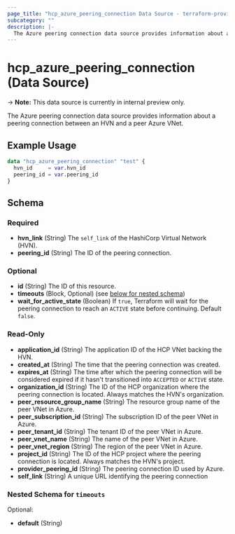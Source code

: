 ```yaml
---
page_title: "hcp_azure_peering_connection Data Source - terraform-provider-hcp"
subcategory: ""
description: |-
  The Azure peering connection data source provides information about a peering connection between an HVN and a peer Azure VNet.
---
```


# hcp_azure_peering_connection (Data Source)

-> **Note:** This data source is currently in internal preview only. 

The Azure peering connection data source provides information about a peering connection between an HVN and a peer Azure VNet.

## Example Usage

```terraform
data "hcp_azure_peering_connection" "test" {
  hvn_id     = var.hvn_id
  peering_id = var.peering_id
}
```

<!-- schema generated by tfplugindocs -->
## Schema

### Required

- **hvn_link** (String) The `self_link` of the HashiCorp Virtual Network (HVN).
- **peering_id** (String) The ID of the peering connection.

### Optional

- **id** (String) The ID of this resource.
- **timeouts** (Block, Optional) (see [below for nested schema](#nestedblock--timeouts))
- **wait_for_active_state** (Boolean) If `true`, Terraform will wait for the peering connection to reach an `ACTIVE` state before continuing. Default `false`.

### Read-Only

- **application_id** (String) The application ID of the HCP VNet backing the HVN.
- **created_at** (String) The time that the peering connection was created.
- **expires_at** (String) The time after which the peering connection will be considered expired if it hasn't transitioned into `ACCEPTED` or `ACTIVE` state.
- **organization_id** (String) The ID of the HCP organization where the peering connection is located. Always matches the HVN's organization.
- **peer_resource_group_name** (String) The resource group name of the peer VNet in Azure.
- **peer_subscription_id** (String) The subscription ID of the peer VNet in Azure.
- **peer_tenant_id** (String) The tenant ID of the peer VNet in Azure.
- **peer_vnet_name** (String) The name of the peer VNet in Azure.
- **peer_vnet_region** (String) The region of the peer VNet in Azure.
- **project_id** (String) The ID of the HCP project where the peering connection is located. Always matches the HVN's project.
- **provider_peering_id** (String) The peering connection ID used by Azure.
- **self_link** (String) A unique URL identifying the peering connection

<a id="nestedblock--timeouts"></a>
### Nested Schema for `timeouts`

Optional:

- **default** (String)
